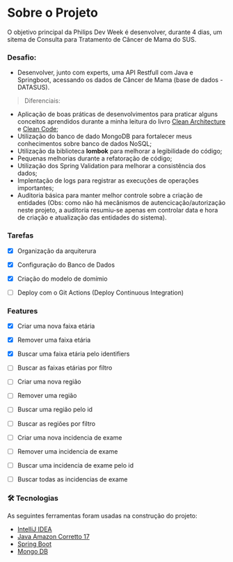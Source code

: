 # Sobre o Projeto

O objetivo principal da Philips Dev Week é desenvolver, durante 4 dias, um sitema de Consulta para Tratamento de Câncer de Mama do SUS.

### Desafio: 
- Desenvolver, junto com experts, uma API Restfull com Java e Springboot, acessando os dados de Câncer de Mama (base de dados - DATASUS).

> Diferenciais:
- Aplicação de boas práticas de desenvolvimentos para praticar alguns conceitos aprendidos durante a minha leitura do livro
[Clean Architecture](https://www.amazon.com.br/Clean-Architecture-Craftsmans-Software-Structure/dp/0134494164/ref=asc_df_0134494164/?tag=googleshopp00-20&linkCode=df0&hvadid=379726160779&hvpos=&hvnetw=g&hvrand=17151302276102489714&hvpone=&hvptwo=&hvqmt=&hvdev=c&hvdvcmdl=&hvlocint=&hvlocphy=1031436&hvtargid=pla-423658477418&psc=1) e [Clean Code](https://www.amazon.com.br/Clean-Code-Handbook-Software-Craftsmanship/dp/0132350882/ref=pd_bxgy_1/138-1622077-3996926?pd_rd_w=3D4yu&pf_rd_p=f6d6e5b8-8da7-4a7b-8303-08e67f79afcf&pf_rd_r=D7AGXZDFJ3QQ3GSYRY2V&pd_rd_r=57ac1f9b-652b-443d-83b6-6d1670c925c2&pd_rd_wg=azTcK&pd_rd_i=0132350882&psc=1);
- Utilização do banco de dado MongoDB para fortalecer meus conhecimentos sobre banco de dados NoSQL;
- Utilização da biblioteca __lombok__ para melhorar a legibilidade do código;
- Pequenas melhorias durante a refatoração de código;
- Utilização dos Spring Validation para melhorar a consistência dos dados;
- Implentação de logs para registrar as execuções de operações importantes;
- Auditoria básica para manter melhor controle sobre a criação de entidades (Obs: como não há mecânismos de autencicação/autorização neste projeto, a auditoria resumiu-se apenas em controlar data e hora de criação e atualização das entidades do sistema).

### Tarefas
- [X] Organização da arquiterura
- [X] Configuração do Banco de Dados
- [X] Criação do modelo de domímio
- [ ] Deploy com o Git Actions (Deploy Continuous Integration)


### Features

- [X] Criar uma nova faixa etária
- [X] Remover uma faixa etária
- [X] Buscar uma faixa etária pelo identifiers
- [ ] Buscar as faixas etárias por filtro
- [ ] Criar uma nova região
- [ ] Remover uma região
- [ ] Buscar uma região pelo id
- [ ] Buscar as regiões por filtro
- [ ] Criar uma nova incidencia de exame
- [ ] Remover uma incidencia de exame
- [ ] Buscar uma incidencia de exame pelo id
- [ ] Buscar todas as incidencias de exame


### 🛠 Tecnologias

As seguintes ferramentas foram usadas na construção do projeto:

- [IntelliJ IDEA](https://www.jetbrains.com/pt-br/idea/)
- [Java Amazon Corretto 17](https://docs.aws.amazon.com/corretto/latest/corretto-17-ug/downloads-list.html)
- [Spring Boot](https://spring.io/projects/spring-boot)
- [Mongo DB](https://www.mongodb.com/)